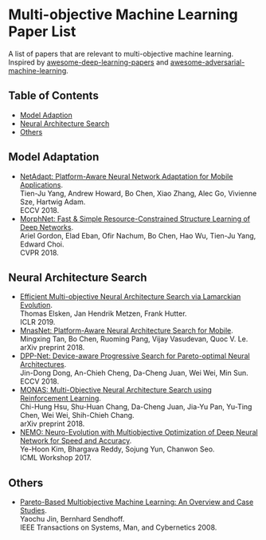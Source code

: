 # Multi-objective Machine Learning Paper List

A list of papers that are relevant to multi-objective machine learning. Inspired by
[awesome-deep-learning-papers](https://github.com/terryum/awesome-deep-learning-papers) and 
[awesome-adversarial-machine-learning](https://github.com/yenchenlin/awesome-adversarial-machine-learning).

## Table of Contents

 * [Model Adaption](#model-adaption)
 * [Neural Architecture Search](#neural-architecture-search)
 * [Others](#others)

## Model Adaptation

 * [NetAdapt: Platform-Aware Neural Network Adaptation for Mobile Applications](https://arxiv.org/pdf/1804.03230.pdf).  
   Tien-Ju Yang, Andrew Howard, Bo Chen, Xiao Zhang, Alec Go, Vivienne Sze, Hartwig Adam.  
   ECCV 2018.
 * [MorphNet: Fast & Simple Resource-Constrained Structure Learning of Deep Networks](https://arxiv.org/pdf/1711.06798.pdf).  
   Ariel Gordon, Elad Eban, Ofir Nachum, Bo Chen, Hao Wu, Tien-Ju Yang, Edward Choi.  
   CVPR 2018.

## Neural Architecture Search 

 * [Efficient Multi-objective Neural Architecture Search via Lamarckian Evolution](https://arxiv.org/pdf/1804.09081.pdf).  
   Thomas Elsken, Jan Hendrik Metzen, Frank Hutter.  
   ICLR 2019.
 * [MnasNet: Platform-Aware Neural Architecture Search for Mobile](https://arxiv.org/pdf/1807.11626.pdf).  
   Mingxing Tan, Bo Chen, Ruoming Pang, Vijay Vasudevan, Quoc V. Le.  
   arXiv preprint 2018.
 * [DPP-Net: Device-aware Progressive Search for Pareto-optimal Neural Architectures](https://arxiv.org/pdf/1806.08198.pdf).  
   Jin-Dong Dong, An-Chieh Cheng, Da-Cheng Juan, Wei Wei, Min Sun.  
   ECCV 2018.
 * [MONAS: Multi-Objective Neural Architecture Search using Reinforcement Learning](https://arxiv.org/pdf/1806.10332.pdf).  
   Chi-Hung Hsu, Shu-Huan Chang, Da-Cheng Juan, Jia-Yu Pan, Yu-Ting Chen, Wei Wei, Shih-Chieh Chang.  
   arXiv preprint 2018.
 * [NEMO: Neuro-Evolution with Multiobjective Optimization of Deep Neural Network for Speed and Accuracy](https://zapdoc.tips/nemo-neuro-evolution-with-multiobjective-optimization-of-dee.html).  
   Ye-Hoon Kim, Bhargava Reddy, Sojung Yun, Chanwon Seo.  
   ICML Workshop 2017.

## Others

 * [Pareto-Based Multiobjective Machine Learning: An Overview and Case Studies](http://www.soft-computing.de/SMC0805.pdf).  
   Yaochu Jin, Bernhard Sendhoff.  
   IEEE Transactions on Systems, Man, and Cybernetics 2008.